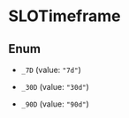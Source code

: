 

# SLOTimeframe

## Enum


* `_7D` (value: `"7d"`)

* `_30D` (value: `"30d"`)

* `_90D` (value: `"90d"`)



